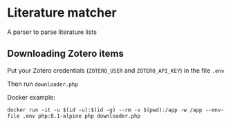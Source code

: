 # Literature matcher

A parser to parse literature lists

## Downloading Zotero items

Put your Zotero credentials (`ZOTERO_USER` and `ZOTERO_API_KEY`) in the file `.env`

Then run `downloader.php`

Docker example:

	docker run -it -u $(id -u):$(id -g) --rm -v $(pwd):/app -w /app --env-file .env php:8.1-alpine php downloader.php


